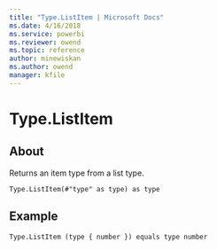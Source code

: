 ```yaml
---
title: "Type.ListItem | Microsoft Docs"
ms.date: 4/16/2018
ms.service: powerbi
ms.reviewer: owend
ms.topic: reference
author: minewiskan
ms.author: owend
manager: kfile
---
```

# Type.ListItem

  
## About  
Returns an item type from a list type.  
  
```  
Type.ListItem(#"type" as type) as type  
```  
  
## Example  
  
```  
Type.ListItem (type { number }) equals type number  
```  
